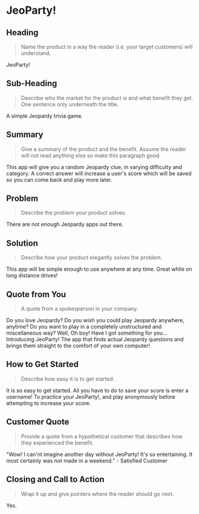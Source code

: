 # JeoParty! #

<!-- 
> This material was originally posted [here](http://www.quora.com/What-is-Amazons-approach-to-product-development-and-product-management). It is reproduced here for posterities sake.

There is an approach called "working backwards" that is widely used at Amazon. They work backwards from the customer, rather than starting with an idea for a product and trying to bolt customers onto it. While working backwards can be applied to any specific product decision, using this approach is especially important when developing new products or features.

For new initiatives a product manager typically starts by writing an internal press release announcing the finished product. The target audience for the press release is the new/updated product's customers, which can be retail customers or internal users of a tool or technology. Internal press releases are centered around the customer problem, how current solutions (internal or external) fail, and how the new product will blow away existing solutions.

If the benefits listed don't sound very interesting or exciting to customers, then perhaps they're not (and shouldn't be built). Instead, the product manager should keep iterating on the press release until they've come up with benefits that actually sound like benefits. Iterating on a press release is a lot less expensive than iterating on the product itself (and quicker!).

If the press release is more than a page and a half, it is probably too long. Keep it simple. 3-4 sentences for most paragraphs. Cut out the fat. Don't make it into a spec. You can accompany the press release with a FAQ that answers all of the other business or execution questions so the press release can stay focused on what the customer gets. My rule of thumb is that if the press release is hard to write, then the product is probably going to suck. Keep working at it until the outline for each paragraph flows. 

Oh, and I also like to write press-releases in what I call "Oprah-speak" for mainstream consumer products. Imagine you're sitting on Oprah's couch and have just explained the product to her, and then you listen as she explains it to her audience. That's "Oprah-speak", not "Geek-speak".

Once the project moves into development, the press release can be used as a touchstone; a guiding light. The product team can ask themselves, "Are we building what is in the press release?" If they find they're spending time building things that aren't in the press release (overbuilding), they need to ask themselves why. This keeps product development focused on achieving the customer benefits and not building extraneous stuff that takes longer to build, takes resources to maintain, and doesn't provide real customer benefit (at least not enough to warrant inclusion in the press release).
 -->
 
## Heading ##
  > Name the product in a way the reader (i.e. your target customers) will understand.

  JeoParty!

## Sub-Heading ##
  > Describe who the market for the product is and what benefit they get. One sentence only underneath the title.

  A simple Jeopardy trivia game.

## Summary ##
  > Give a summary of the product and the benefit. Assume the reader will not read anything else so make this paragraph good.

  This app will give you a random Jeopardy clue, in varying difficulty and category. A correct answer will increase a user's score which will be saved so you can come back and play more later.

## Problem ##
  > Describe the problem your product solves.

  There are not enough Jeopardy apps out there.

## Solution ##
  > Describe how your product elegantly solves the problem.

  This app will be simple enough to use anywhere at any time. Great while on long distance drives!

## Quote from You ##
  > A quote from a spokesperson in your company.

  Do you love Jeopardy? Do you wish you could play Jeopardy anywhere, anytime? Do you want to play in a completely unstructured and miscellaneous way? Well, Oh boy! Have I got something for you... Introducing JeoParty! The app that finds actual Jeopardy questions and brings them straight to the comfort of your own computer!

## How to Get Started ##
  > Describe how easy it is to get started.

  It is so easy to get started. All you have to do to save your score is enter a username! To practice your JeoParty!, and play anonymously before attempting to increase your score.

## Customer Quote ##
  > Provide a quote from a hypothetical customer that describes how they experienced the benefit.

  "Wow! I can'nt imagine another day without JeoParty! It's so entertaining. It most certainly was not made in a weekend." 
    - Satisfied Customer

## Closing and Call to Action ##
  > Wrap it up and give pointers where the reader should go next.

  Yes.

